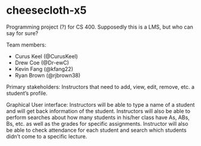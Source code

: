 # cheesecloth-x5
Programming project (?) for CS 400. Supposedly this is a LMS, but who can say for sure?

Team members:
* Curus Keel (@CurusKeel)
* Drew Coe (@Dr-ewC)
* Kevin Fang (@kfang22)
* Ryan Brown (@rjbrown38)


Primary stakeholders: Instructors that need to add, view, edit, remove, etc. a student’s profile.

Graphical User interface: Instructors will be able to type a name of a student and will get back information of the student.
Instructors will also be able to perform searches about how many students in his/her class have As, ABs, Bs, etc. as well as 
the grades for specific assignments. Instructor will also be able to check attendance for each student and search which students didn’t come to a specific lecture. 
